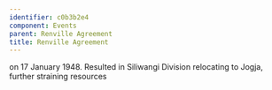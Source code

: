 ```yaml
---
identifier: c0b3b2e4
component: Events
parent: Renville Agreement 
title: Renville Agreement
---
```

on 17 January 1948. Resulted in Siliwangi Division relocating to Jogja,
further straining resources
